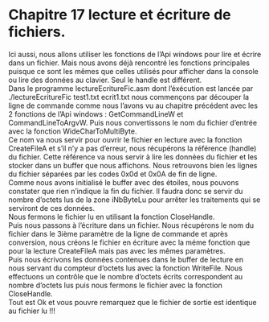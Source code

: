 # Chapitre 17 lecture et écriture de fichiers.

Ici aussi, nous allons utiliser les fonctions de l’Api windows pour lire et écrire dans un fichier. Mais nous avons déjà rencontré les fonctions principales puisque ce sont les mêmes que celles utilisés pour afficher dans la console ou lire des données au clavier. Seul le handle est différent. <br>
Dans le programme lectureEcritureFic.asm dont l’éxécution est lancée par ./lectureEcritureFic test1.txt ecrit1.txt nous commençons par découper la ligne de commande comme nous l’avons vu au chapitre précédent avec les 2 fonctions de l’Api windows : GetCommandLineW et CommandLineToArgvW. Puis nous convertissons le nom du fichier d’entrée avec la fonction WideCharToMultiByte. <br>
Ce nom va nous servir pour ouvrir le fichier en lecture avec la fonction CreateFileA et s’il n’y a pas d’erreur, nous récupérons la référence (handle) du fichier. Cette référence va nous servir à lire les données du fichier et les stocker dans un buffer que nous affichons. Nous retrouvons bien les lignes du fichier séparées par les codes 0x0d et 0x0A de fin de ligne. <br>
Comme nous avons initialisé le buffer avec des étoiles, nous pouvons constater que rien n’indique la fin du fichier. Il faudra donc se servir du nombre d’octets lus de la zone iNbByteLu pour arrêter les traitements qui se serviront de ces données. <br>
Nous fermons le fichier lu en utilisant la fonction CloseHandle.<br> Puis nous passons à l’écriture dans un fichier. Nous récupérons le nom du fichier dans le 3ième paramètre de la ligne de commande et après conversion, nous créons le fichier en écriture avec la méme fonction que pour la lecture CreateFileA mais pas avec les mêmes paramètres.<br>
Puis nous écrivons les données contenues dans le buffer de lecture en nous servant du compteur d’octets lus avec la fonction WriteFile. Nous effectuons un contrôle que le nombre d’octets écrits correspondent au nombre d’octets lus puis nous fermons le fichier avec la fonction CloseHandle.<br>
Tout est Ok et vous pouvre remarquez que le fichier de sortie est identique au fichier lu !!!<br>
